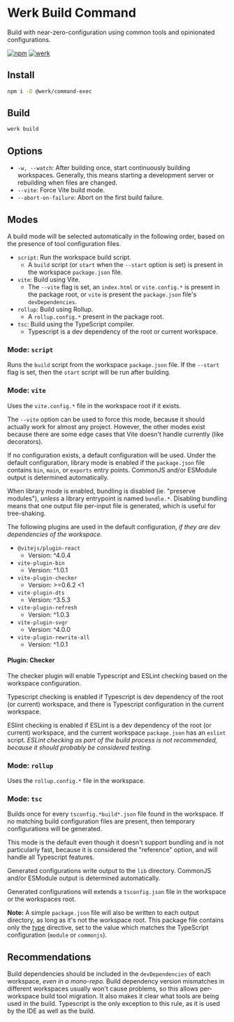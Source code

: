 # Werk Build Command

Build with near-zero-configuration using common tools and opinionated configurations.

[![npm](https://img.shields.io/npm/v/@werk/command-build?label=NPM)](https://www.npmjs.com/package/@werk/command-build)
[![werk](https://img.shields.io/npm/v/@werk/cli?label=Werk&color=purple)](https://www.npmjs.com/package/@werk/cli)

## Install

```sh
npm i -D @werk/command-exec
```

## Build

```sh
werk build
```

## Options

- `-w, --watch`: After building once, start continuously building workspaces. Generally, this means starting a development server or rebuilding when files are changed.
- `--vite`: Force Vite build mode.
- `--abort-on-failure`: Abort on the first build failure.

## Modes

A build mode will be selected automatically in the following order, based on the presence of tool configuration files.

- `script`: Run the workspace build script.
  - A `build` script (or `start` when the `--start` option is set) is present in the workspace `package.json` file.
- `vite`: Build using Vite.
  - The `--vite` flag is set, an `index.html` or `vite.config.*` is present in the package root, or `vite` is present the `package.json` file's `devDependencies`.
- `rollup`: Build using Rollup.
  - A `rollup.config.*` present in the package root.
- `tsc`: Build using the TypeScript compiler.
  - Typescript is a dev dependency of the root or current workspace.

### Mode: `script`

Runs the `build` script from the workspace `package.json` file. If the `--start` flag is set, then the `start` script will be run after building.

### Mode: `vite`

Uses the `vite.config.*` file in the workspace root if it exists.

The `--vite` option can be used to force this mode, because it should actually work for almost any project. However, the other modes exist because there are some edge cases that Vite doesn't handle currently (like decorators).

If no configuration exists, a default configuration will be used. Under the default configuration, library mode is enabled if the `package.json` file contains `bin`, `main`, or `exports` entry points. CommonJS and/or ESModule output is determined automatically.

When library mode is enabled, bundling is disabled (ie. "preserve modules"), _unless_ a library entrypoint is named `bundle.*`. Disabling bundling means that one output file per-input file is generated, which is useful for tree-shaking.

The following plugins are used in the default configuration, _if they are dev dependencies of the workspace._

- `@vitejs/plugin-react`
  - Version: ^4.0.4
- `vite-plugin-bin`
  - Version: ^1.0.1
- `vite-plugin-checker`
  - Version: >=0.6.2 <1
- `vite-plugin-dts`
  - Version: ^3.5.3
- `vite-plugin-refresh`
  - Version: ^1.0.3
- `vite-plugin-svgr`
  - Version: ^4.0.0
- `vite-plugin-rewrite-all`
  - Version: ^1.0.1

#### Plugin: Checker

The checker plugin will enable Typescript and ESLint checking based on the workspace configuration.

Typescript checking is enabled if Typescript is dev dependency of the root (or current) workspace, and there is Typescript configuration in the
current workspace.

ESlint checking is enabled if ESLint is a dev dependency of the root (or current) workspace, and the current workspace `package.json` has an `eslint` script. _ESLint checking as part of the build process is not recommended, because it should probably be considered testing._

### Mode: `rollup`

Uses the `rollup.config.*` file in the workspace.

### Mode: `tsc`

Builds once for every `tsconfig.*build*.json` file found in the workspace. If no matching build configuration files are present, then temporary configurations will be generated.

This mode is the default even though it doesn't support bundling and is not particularly fast, because it is considered the "reference" option, and will handle all Typescript features.

Generated configurations write output to the `lib` directory. CommonJS and/or ESModule output is determined automatically.

Generated configurations will extends a `tsconfig.json` file in the workspace or the workspaces root.

**Note:** A simple `package.json` file will also be written to each output directory, as long as it's not the workspace root. This package file contains only the [type](https://nodejs.org/api/packages.html#type) directive, set to the value which matches the TypeScript configuration (`module` or `commonjs`).

## Recommendations

Build dependencies should be included in the `devDependencies` of each workspace, _even in a mono-repo._ Build dependency version mismatches in different workspaces usually won't cause problems, so this allows per-workspace build tool migration. It also makes it clear what tools are being used in the build. Typescript is the only exception to this rule, as it is used by the IDE as well as the build.
